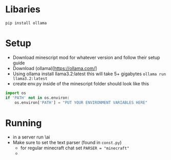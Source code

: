 # Libaries
```pip install ollama```
# Setup
- Download minescript mod for whatever version and follow their setup guide
- Download (ollama)[https://ollama.com/]
- Using ollama install llama3.2:latest this will take 5+ gigabytes 
  ```ollama run llama3.2:latest```
- create env.py inside of the minescript folder should look like this
```py
import os
if 'PATH' not in os.environ:
    os.environ['PATH'] = "PUT YOUR ENVIRONMENT VARIABLES HERE"
```
# Running
- in a server run \ai
- Make sure to set the text parser (found in `const.py`)
  - for regular minecraft chat set `PARSER = "minecraft"`
  - 
